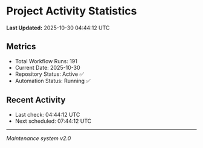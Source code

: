 # Project Activity Statistics

**Last Updated:** 2025-10-30 04:44:12 UTC

## Metrics
- Total Workflow Runs: 191
- Current Date: 2025-10-30
- Repository Status: Active ✅
- Automation Status: Running ✅

## Recent Activity
- Last check: 04:44:12 UTC
- Next scheduled: 07:44:12 UTC

---
*Maintenance system v2.0*
